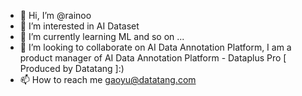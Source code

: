 - 👋 Hi, I’m @rainoo
- 👀 I’m interested in AI Dataset
- 🌱 I’m currently learning ML and so on ...
- 💞️ I’m looking to collaborate on AI Data Annotation Platform, I am a product manager of AI Data Annotation Platform - Dataplus Pro [ Produced by Datatang ]:) 
- 📫 How to reach me gaoyu@datatang.com

<!---
rainoo/rainoo is a ✨ special ✨ repository because its `README.md` (this file) appears on your GitHub profile.
You can click the Preview link to take a look at your changes.
--->
